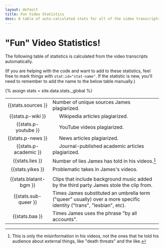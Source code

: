 ```yaml
---
layout: default
title: Fun Video Statistics
desc: A table of auto-calculated stats for all of the video transcripts on the site.
---
```


# "Fun" Video Statistics!

The following table of statistics is calculated from the video transcripts automatically.

(If you are helping with the code and want to add to these statistics, feel free to mark things with `stat:id="stat-name"`. If the statistic is new, you'll need to remember to add the name to the below table manually.)

{% assign stats = site.data.stats._global %}

|  |  |
|:----:|:------------|
| {{stats.sources }} | Number of unique sources James plagiarized. |
| {{stats.p-wiki }} | &nbsp;&nbsp;&nbsp;&nbsp; Wikipedia articles plagiarized. |
| {{stats.p-youtube }} | &nbsp;&nbsp;&nbsp;&nbsp; YouTube videos plagiarized. |
| {{stats.p-news }} | &nbsp;&nbsp;&nbsp;&nbsp; News articles plagiarized. |
| {{stats.p-academic }} | &nbsp;&nbsp;&nbsp;&nbsp; Journal-published academic articles plagiarized. |
| {{stats.lies }} | Number of lies James has told in his videos.[^v] |
| {{stats.yikes }} | Problematic takes in James's videos. |
| | |
| {{stats.blatant-bgm }} | Clips that include background music added by the third party James stole the clip from. |
| {{stats.sub-queer }} | Times James substituted an umbrella term ("queer" usually) over a more specific identity ("trans", "lesbian", etc). |
| {{stats.baa }} | Times James uses the phrase "by all accounts". |

[^v]: This is only the misinformation in his videos, not the ones that he told his audience about external things, like "death threats" and the like.